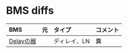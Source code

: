 # BMS diffs

| BMS | 元 | タイプ | コメント |
|:-|:-|:-|:-|
| [Delayの器](./bms/Delay_no_utsuwa.bme) | | ディレイ、LN | 糞 |